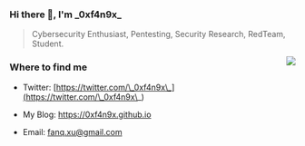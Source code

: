 ### Hi there 👋, I'm \_0xf4n9x\_

> Cybersecurity Enthusiast, Pentesting, Security Research, RedTeam, Student.

<img src="https://github-readme-stats.mrdulin.vercel.app/api?username=0xf4n9x&show_icons=true&hide_border=true&theme=tokyonight" align="right">

### Where to find me

- Twitter: [https://twitter.com/\_0xf4n9x\_](https://twitter.com/\_0xf4n9x\_)

- My Blog: https://0xf4n9x.github.io

- Email: fanq.xu@gmail.com

